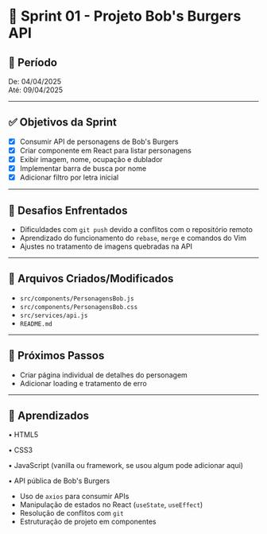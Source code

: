 # 📝 Sprint 01 - Projeto Bob's Burgers API

## 📅 Período
De: 04/04/2025  
Até: 09/04/2025
  
---

## ✅ Objetivos da Sprint

- [x] Consumir API de personagens de Bob's Burgers
- [x] Criar componente em React para listar personagens
- [x] Exibir imagem, nome, ocupação e dublador
- [x] Implementar barra de busca por nome
- [x] Adicionar filtro por letra inicial

---

## 🚧 Desafios Enfrentados

- Dificuldades com `git push` devido a conflitos com o repositório remoto
- Aprendizado do funcionamento do `rebase`, `merge` e comandos do Vim
- Ajustes no tratamento de imagens quebradas na API

---

## 📂 Arquivos Criados/Modificados

- `src/components/PersonagensBob.js`
- `src/components/PersonagensBob.css`
- `src/services/api.js`
- `README.md`

---

## 📌 Próximos Passos

- Criar página individual de detalhes do personagem
- Adicionar loading e tratamento de erro

---

## 🧠 Aprendizados

  • HTML5

  • CSS3

  • JavaScript (vanilla ou framework, se usou algum pode adicionar aqui)

  • API pública de Bob's Burgers

- Uso de `axios` para consumir APIs
- Manipulação de estados no React (`useState`, `useEffect`)
- Resolução de conflitos com `git`
- Estruturação de projeto em componentes

